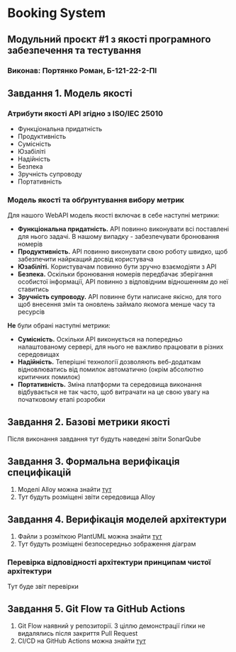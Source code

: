 # Booking System
## Модульний проєкт #1 з якості програмного забезпечення та тестування
### Виконав: Портянко Роман, Б-121-22-2-ПІ

## Завдання 1. Модель якості
### Атрибути якості API згідно з ISO/IEC 25010
- Функціональна придатність
- Продуктивність
- Сумісність
- Юзабіліті
- Надійність
- Безпека
- Зручність супроводу
- Портативність

### Модель якості та обґрунтування вибору метрик
Для нашого WebAPI модель якості включає в себе наступні метрики:
- **Функціональна придатність.** API повинно виконувати всі поставлені для нього задачі. В нашому випадку - забезпечувати бронювання номерів
- **Продуктивність.** API повинно виконувати свою роботу швидко, щоб забезпечити найркащий досвід користувача
- **Юзабіліті.** Користувачам повинно бути зручно взаємодіяти з API
- **Безпека.** Оскільки бронювання номерів передбачає зберігання особистої інформації, API повинно з відповідним відношенням до неї ставитись
- **Зручність супроводу.** API повинне бути написане якісно, для того щоб внесення змін та оновлень займало якомога менше часу та ресурсів

**Не** були обрані наступні метрики:
- **Сумісність.** Оскільки API виконується на попередньо налаштованому сервері, для нього не важливо працювати в різних середовищах
- **Надійність.** Теперішні технології дозволяють веб-додаткам відновлюватись від помилок автоматично (окрім абсолютно критичних помилок)
- **Портативність.** Зміна платформи та середовища виконання відбувається не так часто, щоб витрачати на це свою увагу на початковому етапі розробки

## Завдання 2. Базові метрики якості
Після виконання завдання тут будуть наведені звіти SonarQube

## Завдання 3. Формальна верифікація специфікацій
1. Моделі Alloy можна знайти [тут](/Alloy/)
2. Тут будуть розміщені звіти середовища Alloy

## Завдання 4. Верифікація моделей архітектури
1. Файли з розміткою PlantUML можна знайти [тут](/PlantUML/)
2. Тут будуть розміщені безпосередньо зображення діаграм
### Перевірка відповідності архітектури принципам чистої архітектури
Тут буде звіт перевірки

## Завдання 5. Git Flow та GitHub Actions
1. Git Flow наявний у репозиторії. З ціллю демонстрації гілки не видалялись після закриття Pull Request
2. CI/CD на GitHub Actions можна знайти [тут](*посилання*)
